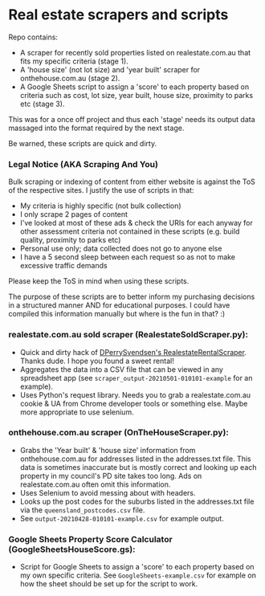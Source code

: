 # Real estate scrapers and scripts

Repo contains:
- A scraper for recently sold properties listed on realestate.com.au that fits my specific criteria (stage 1).
- A 'house size' (not lot size) and 'year built' scraper for onthehouse.com.au (stage 2).
- A Google Sheets script to assign a 'score' to each property based on criteria such as cost, lot size, year built, house size, proximity to parks etc (stage 3).

This was for a once off project and thus each 'stage' needs its output data massaged into the format required by the next stage.

Be warned, these scripts are quick and dirty.

### Legal Notice (AKA Scraping And You)

Bulk scraping or indexing of content from either website is against the ToS of the respective sites. I justify the use of scripts in that:
 - My criteria is highly specific (not bulk collection)
 - I only scrape 2 pages of content
 - I've looked at most of these ads & check the URIs for each anyway for other assessment criteria not contained in these scripts (e.g. build quality, proximity to parks etc)
 - Personal use only; data collected does not go to anyone else
 - I have a 5 second sleep between each request so as not to make excessive traffic demands

Please keep the ToS in mind when using these scripts.

The purpose of these scripts are to better inform my purchasing decisions in a structured manner AND for educational purposes. I could have compiled this information manually but where is the fun in that? :)

### realestate.com.au sold scraper (RealestateSoldScraper.py):

- Quick and dirty hack of [DPerrySvendsen's RealestateRentalScraper](https://github.com/DPerrySvendsen/RealestateRentalScraper). Thanks dude. I hope you found a sweet rental!
- Aggregates the data into a CSV file that can be viewed in any spreadsheet app (see `scraper_output-20210501-010101-example` for an example).
- Uses Python's request library. Needs you to grab a realestate.com.au cookie & UA from Chrome developer tools or something else. Maybe more appropriate to use selenium.

### onthehouse.com.au scraper (OnTheHouseScraper.py):

- Grabs the 'Year built' & 'house size' information from onthehouse.com.au for addresses listed in the addresses.txt file. This data is sometimes inaccurate but is mostly correct and looking up each property in my council's PD site takes too long. Ads on realestate.com.au often omit this information.
- Uses Selenium to avoid messing about with headers.
- Looks up the post codes for the suburbs listed in the addresses.txt file via the `queensland_postcodes.csv` file.
- See `output-20210428-010101-example.csv` for example output.

### Google Sheets Property Score Calculator (GoogleSheetsHouseScore.gs):

- Script for Google Sheets to assign a 'score' to each property based on my own specific criteria. See `GoogleSheets-example.csv` for example on how the sheet should be set up for the script to work.

